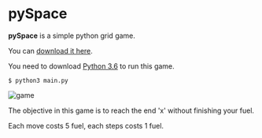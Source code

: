 # pySpace
**pySpace** is a simple python grid game.


You can [download it here](https://github.com/weifan23/pySpace/archive/master.zip). 

You need to download [Python 3.6](https://www.python.org/downloads/) to run this game.

	
	$ python3 main.py


![game](https://i.imgur.com/alljbar.png)

The objective in this game is to reach the end 'x' without finishing your fuel.
 
Each move costs 5 fuel, 
each steps costs 1 fuel.
